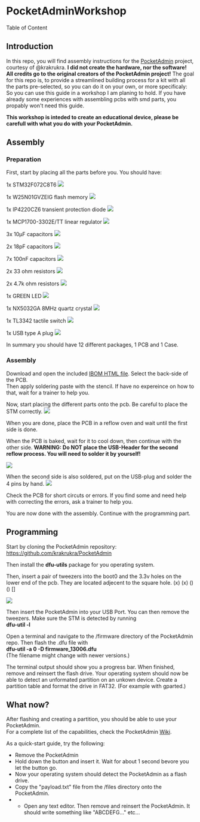 # PocketAdminWorkshop

Table of Content


## Introduction

In this repo, you will find assembly instructions for the [PocketAdmin](https://github.com/krakrukra/PocketAdmin) project, courtesy of @krakrukra. **I did not create the hardware, nor the software! All credits go to the original creators of the PocketAdmin project!**  The goal for this repo is, to provide a streamlined building process for a kit with all the parts pre-selected, so you can do it on your own, or more specificaly: So you can use this guide in a workshop I am planing to hold.
If you have already some experiences with assembling pcbs with smd parts, you propably won't need this guide.

**This workshop is inteded to create an educational device, please be carefull with what you do with your PocketAdmin.**

## Assembly

### Preparation

First, start by placing all the parts before you.
You should have:

1x STM32F072C8T6 
![](/doc/Images/Picture_STM.png)

1x W25N01GVZEIG flash memory
![](/doc/Images/Picture_Flash.png)

1x IP4220CZ6 transient protection diode
![](/doc/Images/Picture_Diode.png)

1x MCP1700-3302E/TT linear regulator
![](/doc/Images/Picture_linear_regulator.png)

3x 10µF capacitors
![](/doc/Images/Picture_capacitors_10uF.png)

2x 18pF capacitors
![](/doc/Images/Picture_capacitors_18pF.png)

7x 100nF capacitors
![](/doc/Images/Pciture_capacitors_100nF.png)

2x 33 ohm resistors 
![](/doc/Images/Picture_resistor_33.png)

2x 4.7k ohm resistors 
![](/doc/Images/Picture_resistor_4k7.png)

1x GREEN LED 
![](/doc/Images/Picture_led.png)

1x NX5032GA 8MHz quartz crystal
![](/doc/Images/Picture_quartz.png) 

1x TL3342 tactile switch 
![](/doc/Images/Picture_switch.png)

1x USB type A plug
![](/doc/Images/Picture_usb.png)

In summary you should have 12 different packages, 1 PCB and 1 Case.


### Assembly

Download and open the included [IBOM HTML file](/doc/BOM/ibom.html). Select the back-side of the PCB.  
Then apply soldering paste with the stencil. 
If have no expereince on how to that, wait for a trainer to help you.

Now, start placing the different parts onto the pcb.
Be careful to place the STM correctly.
![](/doc/Images/Picture_back.png)

When you are done, place the PCB in a reflow oven and wait until the first side is done.

When the PCB is baked, wait for it to cool down, then continue with the other side.
**WARNING: Do NOT place the USB-Header for the second reflow process. You will need to solder it by yourself!**

![](/doc/Images/Picture_front-png)

When the second side is also soldered, put on the USB-plug and solder the 4 pins by hand.
![](/doc/Images/Picture_done.png)

Check the PCB for short circuts or errors. If you find some and need help with correcting the errors, ask a trainer to help you.

You are now done with the assembly. Continue with the programming part.


## Programming

Start by cloning the PocketAdmin repository:
https://github.com/krakrukra/PocketAdmin

Then install the **dfu-utils** package for you operating system.

Then, insert a pair of tweezers into the boot0 and the 3.3v holes on the lower end of the pcb. They are located adjecent to the square hole.
(x) (x) () () []

![](/doc/Images/Picture_dfu.png)

Then insert the PocketAdmin into your USB Port. You can then remove the tweezers.
Make sure the STM is detected by running  
**dfu-util -l**

Open a terminal and navigate to the /firmware directory of the PocketAdmin repo.
Then flash the .dfu file with   
**dfu-util -a 0 -D firmware_13006.dfu**  
(The filename might change with newer versions.)

The terminal output should show you a progress bar. When finished, remove and reinsert the flash drive.
Your operating system should now be able to detect an unformated partition on an unkown device.
Create a partition table and format the drive in FAT32. (For example with gparted.)

## What now?

After flashing and creating a partition, you should be able to use your PocketAdmin.  
For a complete list of the capabilities, check the PocketAdmin [Wiki](https://github.com/krakrukra/PocketAdmin/wiki).

As a quick-start guide, try the following:
- Remove the PocketAdmin
- Hold down the button and insert it. Wait for about 1 second bevore you let the button go.
- Now your operating system should detect the PocketAdmin as a flash drive.
- Copy the "payload.txt" file from the /files directory onto the PocketAdmin.
- - Open any text editor. Then remove and reinsert the PocketAdmin. It should write something like "ABCDEFG..." etc...
